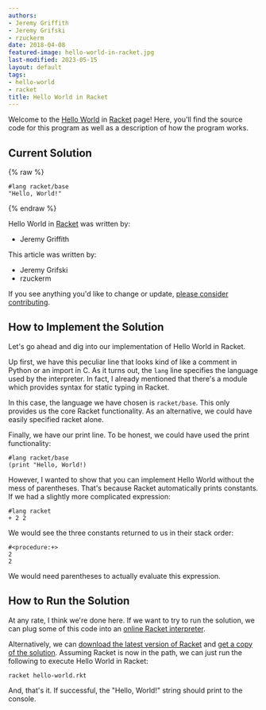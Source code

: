 ```yaml
---
authors:
- Jeremy Griffith
- Jeremy Grifski
- rzuckerm
date: 2018-04-08
featured-image: hello-world-in-racket.jpg
last-modified: 2023-05-15
layout: default
tags:
- hello-world
- racket
title: Hello World in Racket
---
```


Welcome to the [Hello World](https://sampleprograms.io/projects/hello-world) in [Racket](https://sampleprograms.io/languages/racket) page! Here, you'll find the source code for this program as well as a description of how the program works.

## Current Solution

{% raw %}

```racket
#lang racket/base
"Hello, World!"

```

{% endraw %}

Hello World in [Racket](https://sampleprograms.io/languages/racket) was written by:

- Jeremy Griffith

This article was written by:

- Jeremy Grifski
- rzuckerm

If you see anything you'd like to change or update, [please consider contributing](https://github.com/TheRenegadeCoder/sample-programs).

## How to Implement the Solution

Let's go ahead and dig into our implementation of Hello World in Racket.

Up first, we have this peculiar line that looks kind of like a comment in Python
or an import in C. As it turns out, the `lang` line specifies the language used by
the interpreter. In fact, I already mentioned that there's a module which
provides syntax for static typing in Racket.

In this case, the language we have chosen is `racket/base`. This only provides us
the core Racket functionality. As an alternative, we could have easily specified
racket alone.

Finally, we have our print line. To be honest, we could have used the print
functionality:

```racket
#lang racket/base
(print "Hello, World!)
```

However, I wanted to show that you can implement Hello World without the mess of
parentheses. That's because Racket automatically prints constants. If we had a
slightly more complicated expression:

```racket
#lang racket
+ 2 2
```

We would see the three constants returned to us in their stack order:

```racket
#<procedure:+>
2
2
```

We would need parentheses to actually evaluate this expression.


## How to Run the Solution

At any rate, I think we're done here. If we want to try to run the solution, we
can plug some of this code into an [online Racket interpreter][1].

Alternatively, we can [download the latest version of Racket][2] and [get a copy of
the solution][3]. Assuming Racket is now in the path, we can just run the following
to execute Hello World in Racket:

```shell
racket hello-world.rkt
```

And, that's it. If successful, the "Hello, World!" string should print to the console.

[1]: https://onecompiler.com/racket/
[2]: https://download.racket-lang.org/
[3]: https://github.com/TheRenegadeCoder/sample-programs/blob/main/archive/r/racket/hello-world.rkt
